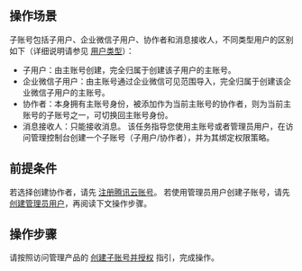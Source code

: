 
## 操作场景
子账号包括子用户、企业微信子用户、协作者和消息接收人，不同类型用户的区别如下（详细说明请参见 [用户类型](https://cloud.tencent.com/document/product/598/13665)）：

- 子用户：由主账号创建，完全归属于创建该子用户的主账号。
- 企业微信子用户：由主账号通过企业微信可见范围导入，完全归属于创建该企业微信子用户的主账号。
- 协作者：本身拥有主账号身份，被添加作为当前主账号的协作者，则为当前主账号的子账号之一，可切换回主账号身份。
- 消息接收人：只能接收消息。
该任务指导您使用主账号或者管理员用户，在访问管理控制台创建一个子账号（子用户/协作者），并为其绑定权限策略。

## 前提条件
若选择创建协作者，请先 [注册腾讯云账号](https://cloud.tencent.com/document/product/378/17985)。
若使用管理员用户创建子账号，请先 [创建管理员用户](https://cloud.tencent.com/document/product/598/47711)，再阅读下文操作步骤。

## 操作步骤
请按照访问管理产品的 [创建子账号并授权](https://cloud.tencent.com/document/product/598/54458) 指引，完成操作。
